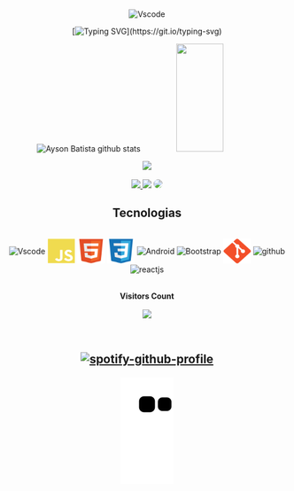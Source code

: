
<div align="center">
       <img align="center" alt="Vscode"  width="15%" height="16%" src="https://images-wixmp-ed30a86b8c4ca887773594c2.wixmp.com/f/25002b55-2b45-4930-b51c-66cac4301588/dbvy9w8-de75ba06-037a-44c8-a3a7-6764978b2976.png/v1/fill/w_712,h_1122,strp/render_killua__hunter_x_hunter__by__tiozoro15_by_tiozoro15_dbvy9w8-fullview.png?token=eyJ0eXAiOiJKV1QiLCJhbGciOiJIUzI1NiJ9.eyJzdWIiOiJ1cm46YXBwOjdlMGQxODg5ODIyNjQzNzNhNWYwZDQxNWVhMGQyNmUwIiwiaXNzIjoidXJuOmFwcDo3ZTBkMTg4OTgyMjY0MzczYTVmMGQ0MTVlYTBkMjZlMCIsIm9iaiI6W1t7ImhlaWdodCI6Ijw9MTEyMiIsInBhdGgiOiJcL2ZcLzI1MDAyYjU1LTJiNDUtNDkzMC1iNTFjLTY2Y2FjNDMwMTU4OFwvZGJ2eTl3OC1kZTc1YmEwNi0wMzdhLTQ0YzgtYTNhNy02NzY0OTc4YjI5NzYucG5nIiwid2lkdGgiOiI8PTcxMiJ9XV0sImF1ZCI6WyJ1cm46c2VydmljZTppbWFnZS5vcGVyYXRpb25zIl19.OzEjVwU9EfEwVp8zgQwtnK3yO62ws5caBTmZHz_W4K0"
</div>

[![Typing SVG](https://readme-typing-svg.herokuapp.com/?color=FFF&size=35&center=true&vCenter=true&width=1000&lines=Olá,+meu+nome+é+Ayson+Batista;+eu+tenho+24+anos;sou+programador+FrontEnd!!!)](https://git.io/typing-svg)

 <div align="center">  
  <img width="49%" height="195px" src="https://github-readme-stats.vercel.app/api?username=aysonbatistajj&show_icons=true&count_private=true&hide_border=true&title_color=00bfbf&icon_color=00bfbf&text_color=c9d1d9&bg_color=0d1117" alt="Ayson Batista github stats" /> 
  <img width="41%" height="195px" src="https://github-readme-stats.vercel.app/api/top-langs/?username=aysonbatistajj&layout=compact&hide_border=true&title_color=00bfbf&text_color=00bfbf&bg_color=0d1117" />
</div>



<p align="center">
  <img src="https://github-profile-trophy.vercel.app/?username=aysonbatistajj&theme=dracula&row=2&no-bg=true&column=3&margin-w=15&margin-h=15" />
</p>

<div align="center"> 
<a href="https://instagram.com/aysonbatistajj" target="_blank"><img src="https://img.shields.io/badge/-Instagram-%23E4405F?style=for-the-badge&logo=instagram&logoColor=white"</a>
<a href = "mailto:ayson.batista@gmail.com"> <img src="https://img.shields.io/badge/-Gmail-%23333?style=for-the-badge&logo=gmail&logoColor=white" target="_blank"></a>
<a href="https://www.linkedin.com/in/ayson-batista-94a819198/" target="_blank"><img src="https://img.shields.io/badge/-LinkedIn-%230077B5?style=for-the-badge&logo=linkedin&logoColor=white" style="border-radius: 30px" target="_blank"></a> 
 </div>

 <h2 align="center">Tecnologias</a> </h2>
<div align="center" valign="top"><br>
  <img align="center" alt="Vscode" height="45" width="50"  src="https://cdn.jsdelivr.net/gh/devicons/devicon/icons/vscode/vscode-original.svg">
  <img align="center" alt="Js" height="45" width="50" src="https://raw.githubusercontent.com/devicons/devicon/master/icons/javascript/javascript-plain.svg">
  <img align="center" alt="HTML" height="45" width="50" src="https://raw.githubusercontent.com/devicons/devicon/master/icons/html5/html5-original.svg">
  <img align="center" alt="CSS" height="45" width="50" src="https://raw.githubusercontent.com/devicons/devicon/master/icons/css3/css3-original.svg">
  <img align="center" alt="Android" height="45" width="50" src="https://cdn.jsdelivr.net/gh/devicons/devicon/icons/androidstudio/androidstudio-original.svg">
  <img align="center" alt="Bootstrap" height="45" width="50" src="https://cdn.jsdelivr.net/gh/devicons/devicon/icons/bootstrap/bootstrap-original.svg">
  <img align="center" alt="git" height="45" width="50" src="https://raw.githubusercontent.com/devicons/devicon/master/icons/git/git-original.svg">
  <img align="center" alt="github" height="45" width="50"  src="https://cdn.jsdelivr.net/gh/devicons/devicon/icons/github/github-original-wordmark.svg"   >
  <img align="center" alt="reactjs" height="45" width="50" src="https://cdn.jsdelivr.net/gh/devicons/devicon/icons/react/react-original.svg" >
 
<div align="center">
<br><p align="centre"><b>Visitors Count</b></p>  
<p align="center"><img align="center" src="https://profile-counter.glitch.me/{aysonbatistajj}/count.svg" /></p> 
<br>
</div>
  
<h2 align="center">
  
 [![spotify-github-profile](https://spotify-github-profile.vercel.app/api/view?uid=31ccagoiyeujk3n63qzohlvjtslm&cover_image=true&theme=novatorem&bar_color=53b14f&bar_color_cover=false)](https://github.com/kittinan/spotify-github-profile)
</h2>

![snake gif](https://github.com/aysonbatistajj/aysonbatistajj/blob/output/github-contribution-grid-snake.svg)
